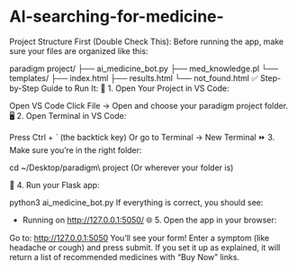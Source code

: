 # AI-searching-for-medicine-
Project Structure First (Double Check This):
Before running the app, make sure your files are organized like this:

paradigm project/
├── ai_medicine_bot.py
├── med_knowledge.pl
└── templates/
    ├── index.html
    ├── results.html
    └── not_found.html
✅ Step-by-Step Guide to Run It:
📁 1. Open Your Project in VS Code:

Open VS Code
Click File → Open and choose your paradigm project folder.
🖥️ 2. Open Terminal in VS Code:

Press Ctrl + ` (the backtick key)
Or go to Terminal → New Terminal
⏩ 3. Make sure you’re in the right folder:

cd ~/Desktop/paradigm\ project
(Or wherever your folder is)

🧪 4. Run your Flask app:

python3 ai_medicine_bot.py
If everything is correct, you should see:

 * Running on http://127.0.0.1:5050/
🌐 5. Open the app in your browser:

Go to: http://127.0.0.1:5050
You’ll see your form!
Enter a symptom (like headache or cough) and press submit.
If you set it up as explained, it will return a list of recommended medicines with “Buy Now” links.
